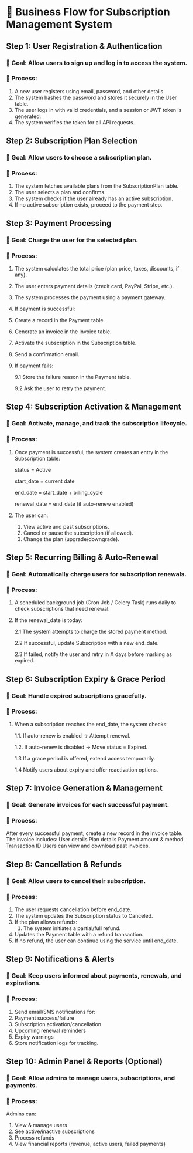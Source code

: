 # 📌 Business Flow for Subscription Management System
## Step 1: User Registration & Authentication
### 📌 Goal: Allow users to sign up and log in to access the system.
### 🔹 Process:

1. A new user registers using email, password, and other details.
2. The system hashes the password and stores it securely in the User table.
3. The user logs in with valid credentials, and a session or JWT token is generated.
4. The system verifies the token for all API requests.

## Step 2: Subscription Plan Selection
### 📌 Goal: Allow users to choose a subscription plan.
### 🔹 Process:

1. The system fetches available plans from the SubscriptionPlan table.
2. The user selects a plan and confirms.
3. The system checks if the user already has an active subscription.
4. If no active subscription exists, proceed to the payment step.

## Step 3: Payment Processing
### 📌 Goal: Charge the user for the selected plan.
### 🔹 Process:

1. The system calculates the total price (plan price, taxes, discounts, if any).
2. The user enters payment details (credit card, PayPal, Stripe, etc.).
3. The system processes the payment using a payment gateway.
4. If payment is successful:
5. Create a record in the Payment table.
6. Generate an invoice in the Invoice table.
7. Activate the subscription in the Subscription table.
8. Send a confirmation email.
9. If payment fails:

    9.1 Store the failure reason in the Payment table.

    9.2 Ask the user to retry the payment.

## Step 4: Subscription Activation & Management
### 📌 Goal: Activate, manage, and track the subscription lifecycle.
### 🔹 Process:

1. Once payment is successful, the system creates an entry in the Subscription table:

    status = Active

    start_date = current date

    end_date = start_date + billing_cycle

    renewal_date = end_date (if auto-renew enabled)

2. The user can:
    1. View active and past subscriptions.
    2. Cancel or pause the subscription (if allowed).
    3. Change the plan (upgrade/downgrade).

## Step 5: Recurring Billing & Auto-Renewal
### 📌 Goal: Automatically charge users for subscription renewals.
### 🔹 Process:

1. A scheduled background job (Cron Job / Celery Task) runs daily to check subscriptions that need renewal.
2. If the renewal_date is today: 

    2.1 The system attempts to charge the stored payment method.

    2.2 If successful, update Subscription with a new end_date.

    2.3 If failed, notify the user and retry in X days before marking as expired.

## Step 6: Subscription Expiry & Grace Period
### 📌 Goal: Handle expired subscriptions gracefully.
### 🔹 Process:

1. When a subscription reaches the end_date, the system checks:
   
    1.1. If auto-renew is enabled → Attempt renewal.
   
    1.2. If auto-renew is disabled → Move status = Expired.
   
    1.3 If a grace period is offered, extend access temporarily.
   
    1.4 Notify users about expiry and offer reactivation options.

## Step 7: Invoice Generation & Management
### 📌 Goal: Generate invoices for each successful payment.
### 🔹 Process:

After every successful payment, create a new record in the Invoice table.
The invoice includes:
User details
Plan details
Payment amount & method
Transaction ID
Users can view and download past invoices.

## Step 8: Cancellation & Refunds
### 📌 Goal: Allow users to cancel their subscription.
### 🔹 Process:

1. The user requests cancellation before end_date.
2. The system updates the Subscription status to Canceled.
3. If the plan allows refunds:
    1. The system initiates a partial/full refund.
4. Updates the Payment table with a refund transaction.
5. If no refund, the user can continue using the service until end_date.

## Step 9: Notifications & Alerts
### 📌 Goal: Keep users informed about payments, renewals, and expirations.
### 🔹 Process:

1. Send email/SMS notifications for:
2. Payment success/failure
3. Subscription activation/cancellation
4. Upcoming renewal reminders
5. Expiry warnings
6. Store notification logs for tracking.

## Step 10: Admin Panel & Reports (Optional)
### 📌 Goal: Allow admins to manage users, subscriptions, and payments.
### 🔹 Process:

Admins can:
1. View & manage users
2. See active/inactive subscriptions
3. Process refunds
4. View financial reports (revenue, active users, failed payments)
